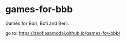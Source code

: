 # games-for-bbb
Games for Bori, Boti and Beni.

go to: https://zsofiasamodai.github.io/games-for-bbb/
